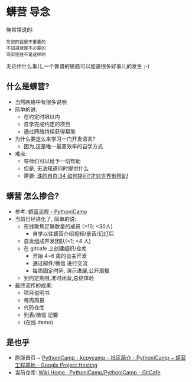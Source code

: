 # 蠎营 导念


俺常常说的:

    忘记的就是不重要的
    不知道就是不必要的
    现实往往不是这样的

无论作什么事儿,一个靠谱的思路可以加速很多好事儿的发生 ;-)

## 什么是蠎营?

- 当然网络中有很多说明
- 简单的说:
    + 在约定时限以内
    + 自学完成约定的项目
    + 通过网络持续获得帮助
- 为什么要这么来学习一门开发语言?
    + 因为,这是唯一最髙效率的自学方式
- 难点:
    + 导师们可以给予一切帮助
    + 但是, 无法知道何时提供什么
    + 需要: [珠的自白:34 如何提问?才对世界有帮助!](http://blog.zhgdg.org/2014-10/dm34-how2ask/)

## 蠎营 怎么掺合?

- 参考: [蟒营流程 - PythoniCamp](https://code.google.com/p/kcpycamp/wiki/KcPyCampFlow)
- 当前已经进化了, 简单的说:
    + 在线聚焦足够数量的成员 (>10; <30人)
        + 自学以往蠎营介绍视频/录音/幻灯后
    + 自发组成开发团队(<1; <4 人)
    + 在 gitcafe 上创建组织/仓库
        + 开始 4~6 周的自主开发
        + 通过邮件/微信 进行交流
        + 每周固定时间, 演示进展,公开周报
    + 到约定期限,准时闭营,总结体验
- 最终流传的成果:
    + 项目说明书
    + 每周周报
    + 代码仓库
    + 列表/微信 记要
    + (在线 demo)


## 是也乎

- 原版首页 ~ [PythoniCamp - kcpycamp - 社区简介 - PythoniCamp ~ 蟒营 工程基地 - Google Project Hosting](https://code.google.com/p/kcpycamp/wiki/PythoniCamp)
- 当前仓库: [Wiki Home · PythoniCamp/PythoniCamp - GitCafe](https://gitcafe.com/PythoniCamp/PythoniCamp/wiki)



